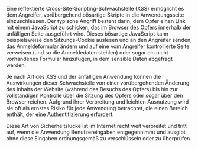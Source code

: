 Eine reflektierte Cross-Site-Scripting-Schwachstelle (XSS) ermöglicht es dem Angreifer, vorübergehend bösartige Skripte in die Anwendungsseite einzuschleusen.
Der typische Angriff besteht darin, dem Opfer einen Link mit einem JavaScript zu schicken, das im Browser des Opfers innerhalb der anfälligen Seite ausgeführt wird.
Dieses bösartige JavaScript kann beispielsweise den Sitzungs-Cookie auslesen und an den Angreifer senden, das Anmeldeformular ändern und auf eine vom Angreifer kontrollierte Seite verweisen (und so die Anmeldedaten stehlen) oder sogar ein nicht vorhandenes Formular hinzufügen, in dem sensible Daten abgefragt werden.

Je nach Art des XSS und der anfälligen Anwendung können die Auswirkungen dieser Schwachstelle von einer vorübergehenden Änderung des Inhalts der Website (während des Besuchs des Opfers) bis hin zur vollständigen Kontrolle über die Sitzung des Opfers oder sogar über den Browser reichen. Aufgrund ihrer Verbreitung und leichten Ausnutzung wird sie oft als ernstes Risiko für jede Anwendung betrachtet, die einen Bereich enthält, der eine Authentifizierung erfordert.

Diese Art von Sicherheitslücke ist im Internet recht weit verbreitet und tritt auf, wenn die Anwendung Benutzereingaben entgegennimmt und ausgibt, ohne diese Eingaben ordnungsgemäß zu verschlüsseln oder zu überprüfen.
